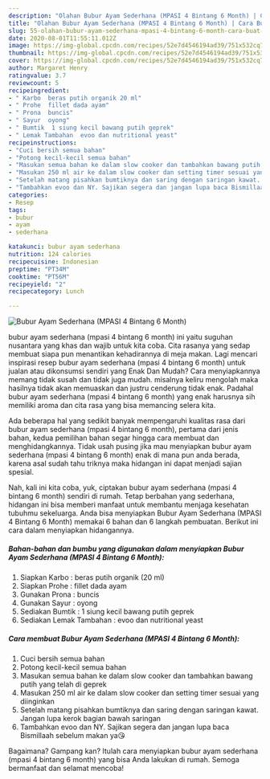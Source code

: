 ```yaml
---
description: "Olahan Bubur Ayam Sederhana (MPASI 4 Bintang 6 Month) | Cara Buat Bubur Ayam Sederhana (MPASI 4 Bintang 6 Month) Yang Enak Dan Lezat"
title: "Olahan Bubur Ayam Sederhana (MPASI 4 Bintang 6 Month) | Cara Buat Bubur Ayam Sederhana (MPASI 4 Bintang 6 Month) Yang Enak Dan Lezat"
slug: 55-olahan-bubur-ayam-sederhana-mpasi-4-bintang-6-month-cara-buat-bubur-ayam-sederhana-mpasi-4-bintang-6-month-yang-enak-dan-lezat
date: 2020-08-01T11:55:11.012Z
image: https://img-global.cpcdn.com/recipes/52e7d4546194ad39/751x532cq70/bubur-ayam-sederhana-mpasi-4-bintang-6-month-foto-resep-utama.jpg
thumbnail: https://img-global.cpcdn.com/recipes/52e7d4546194ad39/751x532cq70/bubur-ayam-sederhana-mpasi-4-bintang-6-month-foto-resep-utama.jpg
cover: https://img-global.cpcdn.com/recipes/52e7d4546194ad39/751x532cq70/bubur-ayam-sederhana-mpasi-4-bintang-6-month-foto-resep-utama.jpg
author: Margaret Henry
ratingvalue: 3.7
reviewcount: 5
recipeingredient:
- " Karbo  beras putih organik 20 ml"
- " Prohe  fillet dada ayam"
- " Prona  buncis"
- " Sayur  oyong"
- " Bumtik  1 siung kecil bawang putih geprek"
- " Lemak Tambahan  evoo dan nutritional yeast"
recipeinstructions:
- "Cuci bersih semua bahan"
- "Potong kecil-kecil semua bahan"
- "Masukan semua bahan ke dalam slow cooker dan tambahkan bawang putih yang telah di geprek"
- "Masukan 250 ml air ke dalam slow cooker dan setting timer sesuai yang diinginkan"
- "Setelah matang pisahkan bumtiknya dan saring dengan saringan kawat. Jangan lupa kerok bagian bawah saringan"
- "Tambahkan evoo dan NY. Sajikan segera dan jangan lupa baca Bismillaah sebelum makan ya😘"
categories:
- Resep
tags:
- bubur
- ayam
- sederhana

katakunci: bubur ayam sederhana 
nutrition: 124 calories
recipecuisine: Indonesian
preptime: "PT34M"
cooktime: "PT56M"
recipeyield: "2"
recipecategory: Lunch

---
```



![Bubur Ayam Sederhana (MPASI 4 Bintang 6 Month)](https://img-global.cpcdn.com/recipes/52e7d4546194ad39/751x532cq70/bubur-ayam-sederhana-mpasi-4-bintang-6-month-foto-resep-utama.jpg)


bubur ayam sederhana (mpasi 4 bintang 6 month) ini yaitu suguhan nusantara yang khas dan wajib untuk kita coba. Cita rasanya yang sedap membuat siapa pun menantikan kehadirannya di meja makan.
Lagi mencari inspirasi resep bubur ayam sederhana (mpasi 4 bintang 6 month) untuk jualan atau dikonsumsi sendiri yang Enak Dan Mudah? Cara menyiapkannya memang tidak susah dan tidak juga mudah. misalnya keliru mengolah maka hasilnya tidak akan memuaskan dan justru cenderung tidak enak. Padahal bubur ayam sederhana (mpasi 4 bintang 6 month) yang enak harusnya sih memiliki aroma dan cita rasa yang bisa memancing selera kita.



Ada beberapa hal yang sedikit banyak mempengaruhi kualitas rasa dari bubur ayam sederhana (mpasi 4 bintang 6 month), pertama dari jenis bahan, kedua pemilihan bahan segar hingga cara membuat dan menghidangkannya. Tidak usah pusing jika mau menyiapkan bubur ayam sederhana (mpasi 4 bintang 6 month) enak di mana pun anda berada, karena asal sudah tahu triknya maka hidangan ini dapat menjadi sajian spesial.


Nah, kali ini kita coba, yuk, ciptakan bubur ayam sederhana (mpasi 4 bintang 6 month) sendiri di rumah. Tetap berbahan yang sederhana, hidangan ini bisa memberi manfaat untuk membantu menjaga kesehatan tubuhmu sekeluarga. Anda bisa menyiapkan Bubur Ayam Sederhana (MPASI 4 Bintang 6 Month) memakai 6 bahan dan 6 langkah pembuatan. Berikut ini cara dalam menyiapkan hidangannya.

<!--inarticleads1-->

##### Bahan-bahan dan bumbu yang digunakan dalam menyiapkan Bubur Ayam Sederhana (MPASI 4 Bintang 6 Month):

1. Siapkan  Karbo : beras putih organik (20 ml)
1. Siapkan  Prohe : fillet dada ayam
1. Gunakan  Prona : buncis
1. Gunakan  Sayur : oyong
1. Sediakan  Bumtik : 1 siung kecil bawang putih geprek
1. Sediakan  Lemak Tambahan : evoo dan nutritional yeast




<!--inarticleads2-->

##### Cara membuat Bubur Ayam Sederhana (MPASI 4 Bintang 6 Month):

1. Cuci bersih semua bahan
1. Potong kecil-kecil semua bahan
1. Masukan semua bahan ke dalam slow cooker dan tambahkan bawang putih yang telah di geprek
1. Masukan 250 ml air ke dalam slow cooker dan setting timer sesuai yang diinginkan
1. Setelah matang pisahkan bumtiknya dan saring dengan saringan kawat. Jangan lupa kerok bagian bawah saringan
1. Tambahkan evoo dan NY. Sajikan segera dan jangan lupa baca Bismillaah sebelum makan ya😘




Bagaimana? Gampang kan? Itulah cara menyiapkan bubur ayam sederhana (mpasi 4 bintang 6 month) yang bisa Anda lakukan di rumah. Semoga bermanfaat dan selamat mencoba!
